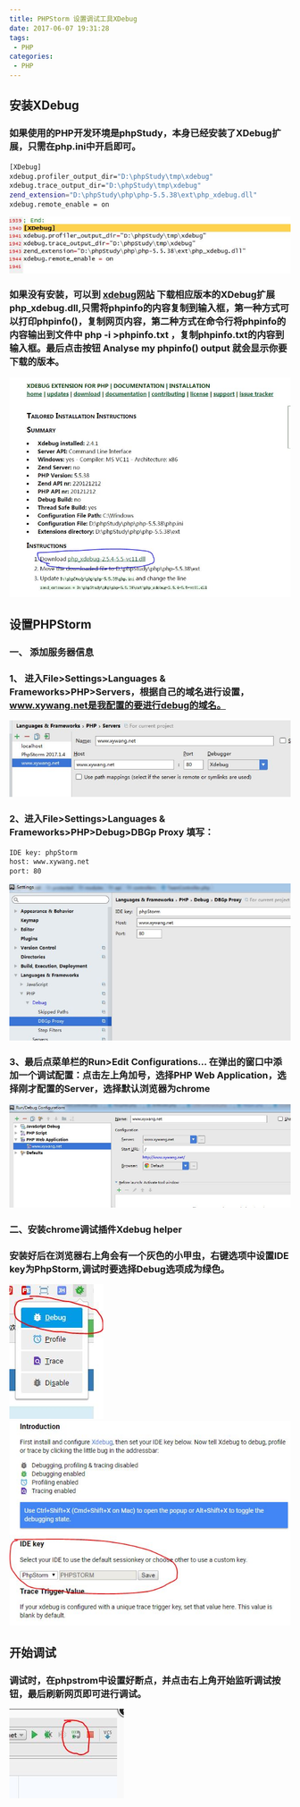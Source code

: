 ```yaml
---
title: PHPStorm 设置调试工具XDebug
date: 2017-06-07 19:31:28
tags:
 - PHP
categories:
 - PHP
---
```



## 安装XDebug
### 如果使用的PHP开发环境是phpStudy，本身已经安装了XDebug扩展，只需在php.ini中开启即可。
``` bash
[XDebug]
xdebug.profiler_output_dir="D:\phpStudy\tmp\xdebug"
xdebug.trace_output_dir="D:\phpStudy\tmp\xdebug"
zend_extension="D:\phpStudy\php\php-5.5.38\ext\php_xdebug.dll"
xdebug.remote_enable = on
```
![安装代码](/uploads/1.jpg)

### 如果没有安装，可以到 [xdebug网站](https://xdebug.org/wizard.php) 下载相应版本的XDebug扩展php_xdebug.dll,只需将phpinfo的内容复制到输入框，第一种方式可以打印phpinfo()，复制网页内容，第二种方式在命令行将phpinfo的内容输出到文件中 php -i >phpinfo.txt ，复制phpinfo.txt的内容到输入框。最后点击按钮 Analyse my phpinfo() output 就会显示你要下载的版本。

![安装代码](/uploads/2.jpg)

## 设置PHPStorm

### 一、 添加服务器信息
  ### 1、 进入File>Settings>Languages & Frameworks>PHP>Servers，根据自己的域名进行设置，www.xywang.net是我配置的要进行debug的域名。
![安装代码](/uploads/server.jpg)
### 2、进入File>Settings>Languages & Frameworks>PHP>Debug>DBGp Proxy 填写： 
``` bash
IDE key: phpStorm 
host: www.xywang.net 
port: 80 
```
![安装代码](/uploads/dbgp.jpg)

### 3、最后点菜单栏的Run>Edit Configurations… 在弹出的窗口中添加一个调试配置：点击左上角加号，选择PHP Web Application，选择刚才配置的Server，选择默认浏览器为chrome
![安装代码](/uploads/chrome.jpg)

### 二、安装chrome调试插件Xdebug helper

### 安装好后在浏览器右上角会有一个灰色的小甲虫，右键选项中设置IDE key为PhpStorm,调试时要选择Debug选项成为绿色。

![安装代码](/uploads/jiacong.jpg)
![安装代码](/uploads/Xdebug_helper.jpg)

## 开始调试
### 调试时，在phpstrom中设置好断点，并点击右上角开始监听调试按钮，最后刷新网页即可进行调试。

![安装代码](/uploads/20170629154856.png)


